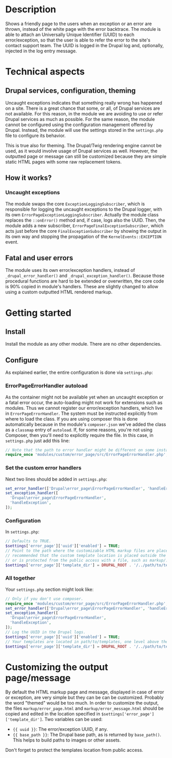 # Description

Shows a friendly page to the users when an exception or an error are thrown,
instead of the white page with the error backtrace. The module is able to attach
an Universally Unique Identifier (UUID) to each error/exception, so that the
user is able to refer the error to the site's contact support team. The UUID is
logged in the Drupal log and, optionally, injected in the log entry message.

# Technical aspects

## Drupal services, configuration, theming

Uncaught exceptions indicates that something really wrong has happened on a
site. There is a great chance that some, or all, of Drupal services are not
available. For this reason, in the module we are avoiding to use or refer Drupal
services as much as possible. For the same reason, the module cannot be
configured using the configuration management offered by Drupal. Instead, the
module will use the settings stored in the `settings.php` file to configure its
behavior.

This is true also for theming. The Drupal/Twig rendering engine cannot be used,
as it would involve usage of Drupal services as well. However, the outputted
page or message can still be customized because they are simple static HTML
pages with some raw replacement tokens.

## How it works?

### Uncaught exceptions

The module swaps the core `ExceptionLoggingSubscriber`, which is responsible
for logging the uncaught exceptions to the Drupal logger, with its own
`ErrorPageExceptionLoggingSubscriber`. Actually the module class replaces the
`::onError()` method and, if case, logs also the UUID. Then, the module adds a
new subscriber, `ErrorPageFinalExceptionSubscriber`, which acts just before the
core `FinalExceptionSubscriber` by showing the output in its own way and
stopping the propagation of the `KernelEvents::EXCEPTION` event.

## Fatal and user errors

The module uses its own error/exception handlers, instead of
`_drupal_error_handler()` and `_drupal_exception_handler()`. Because those
procedural functions are hard to be extended or overwritten, the core code is
90% copied in module's handlers. These are slightly changed to allow using a
custom outputted HTML rendered markup.  

# Getting started

## Install

Install the module as any other module. There are no other dependencies.

## Configure

As explained earlier, the entire configuration is done via `settings.php`:

### ErrorPageErrorHandler autoload

As the container might not be available yet when an uncaught exception or a
fatal error occur, the auto-loading might not work for extensions such as
modules. Thus we cannot register our error/exception handlers, which live in
`ErrorPageErrorHandler`. The system must be instructed explicitly from where to
load the class. If you are using composer this is done automatically because in
the module's `composer.json` we've added the class as a `classmap` entry of
`autoload`. If, for some reasons, you're not using Composer, then you'll need to
explicitly require the file. In this case, in `settings.php` just add this line:

```php
// Note that the path to error handler might be different on some installations.
require_once 'modules/custom/error_page/src/ErrorPageErrorHandler.php';
```

### Set the custom error handlers

Next two lines should be added in `settings.php`:

```php
set_error_handler(['Drupal\error_page\ErrorPageErrorHandler', 'handleError']);
set_exception_handler([
  'Drupal\error_page\ErrorPageErrorHandler',
  'handleException',
]);
```

### Configuration

In `settings.php`:

```php
// Defaults to TRUE.
$settings['error_page']['uuid']['enabled'] = TRUE;
// Point to the path where the customizable HTML markup files are placed. It's
// recommended that the custom template location is placed outside the webtree
// or is protected from the public access with a file, such as markup/.htaccess.
$settings['error_page']['template_dir'] = DRUPAL_ROOT . '/../path/to/templates';
```

### All together

Your `settings.php` section might look like:

```php
// Only if you don't use composer.
require_once 'modules/custom/error_page/src/ErrorPageErrorHandler.php';
set_error_handler(['Drupal\error_page\ErrorPageErrorHandler', 'handleError']);
set_exception_handler([
  'Drupal\error_page\ErrorPageErrorHandler',
  'handleException',
]);
// Log the UUID in the Drupal logs.
$settings['error_page']['uuid']['enabled'] = TRUE;
// Your templates are located in path/to/templates, one level above the webroot.
$settings['error_page']['template_dir'] = DRUPAL_ROOT . '/../path/to/templates';
```

# Customizing the output page/message

By default the HTML markup page and message, displayed in case of error or
exception, are very simple but they can be can be customized. Probably the word
"themed" would be too much. In order to customize the output, the files
`markup/error_page.html` and `markup/error_message.html` should be copied and
edited in the location specified in `$settings['error_page']['template_dir']`.
Two variables can be used:

- `{{ uuid }}`: The error/exception UUID, if any.
- `{{ base_path }}`: The Drupal base path, as is returned by `base_path()`. This
  helps to build paths to images or other assets.

Don't forget to protect the templates location from public access.

